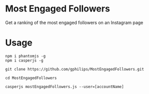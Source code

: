 # Most Engaged Followers
Get a ranking of the most engaged followers on an Instagram page

# Usage
```
npm i phantomjs -g
npm i casperjs -g
```

```
git clone https://github.com/gphilips/MostEngagedFollowers.git
```

```
cd MostEngagedFollowers
```
```
casperjs mostEngagedFollowers.js --user=[accountName]
```
